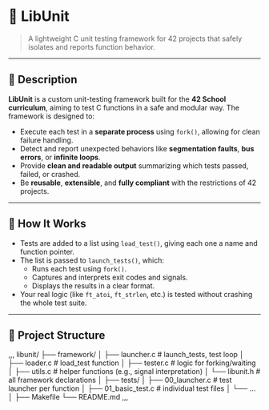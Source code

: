 # 🧪 LibUnit

> A lightweight C unit testing framework for 42 projects that safely isolates and reports function behavior.

---

## 📖 Description

**LibUnit** is a custom unit-testing framework built for the **42 School curriculum**, aiming to test C functions in a safe and modular way. The framework is designed to:
- Execute each test in a **separate process** using `fork()`, allowing for clean failure handling.
- Detect and report unexpected behaviors like **segmentation faults**, **bus errors**, or **infinite loops**.
- Provide **clean and readable output** summarizing which tests passed, failed, or crashed.
- Be **reusable**, **extensible**, and **fully compliant** with the restrictions of 42 projects.

---

## 🧠 How It Works

- Tests are added to a list using `load_test()`, giving each one a name and function pointer.
- The list is passed to `launch_tests()`, which:
  - Runs each test using `fork()`.
  - Captures and interprets exit codes and signals.
  - Displays the results in a clear format.
- Your real logic (like `ft_atoi`, `ft_strlen`, etc.) is tested without crashing the whole test suite.

---

## 📁 Project Structure
,,,
libunit/
├── framework/
│ ├── launcher.c # launch_tests, test loop
│ ├── loader.c # load_test function
│ ├── tester.c # logic for forking/waiting
│ ├── utils.c # helper functions (e.g., signal interpretation)
│ └── libunit.h # all framework declarations
│
├── tests/
│ ├── 00_launcher.c # test launcher per function
│ ├── 01_basic_test.c # individual test files
│ └── ...
│
├── Makefile
└── README.md
,,,

